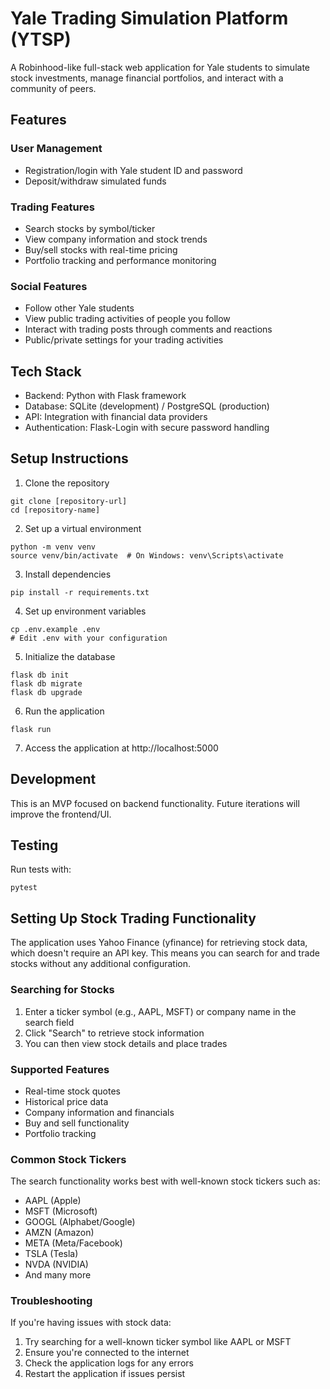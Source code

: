 # Yale Trading Simulation Platform (YTSP)

A Robinhood-like full-stack web application for Yale students to simulate stock investments, manage financial portfolios, and interact with a community of peers.

## Features

### User Management
- Registration/login with Yale student ID and password
- Deposit/withdraw simulated funds

### Trading Features
- Search stocks by symbol/ticker
- View company information and stock trends
- Buy/sell stocks with real-time pricing
- Portfolio tracking and performance monitoring

### Social Features
- Follow other Yale students
- View public trading activities of people you follow
- Interact with trading posts through comments and reactions
- Public/private settings for your trading activities

## Tech Stack
- Backend: Python with Flask framework
- Database: SQLite (development) / PostgreSQL (production)
- API: Integration with financial data providers
- Authentication: Flask-Login with secure password handling

## Setup Instructions

1. Clone the repository
```
git clone [repository-url]
cd [repository-name]
```

2. Set up a virtual environment
```
python -m venv venv
source venv/bin/activate  # On Windows: venv\Scripts\activate
```

3. Install dependencies
```
pip install -r requirements.txt
```

4. Set up environment variables
```
cp .env.example .env
# Edit .env with your configuration
```

5. Initialize the database
```
flask db init
flask db migrate
flask db upgrade
```

6. Run the application
```
flask run
```

7. Access the application at http://localhost:5000

## Development

This is an MVP focused on backend functionality. Future iterations will improve the frontend/UI.

## Testing

Run tests with:
```
pytest
```

## Setting Up Stock Trading Functionality

The application uses Yahoo Finance (yfinance) for retrieving stock data, which doesn't require an API key. This means you can search for and trade stocks without any additional configuration.

### Searching for Stocks

1. Enter a ticker symbol (e.g., AAPL, MSFT) or company name in the search field
2. Click "Search" to retrieve stock information
3. You can then view stock details and place trades

### Supported Features

- Real-time stock quotes
- Historical price data
- Company information and financials
- Buy and sell functionality
- Portfolio tracking

### Common Stock Tickers

The search functionality works best with well-known stock tickers such as:
- AAPL (Apple)
- MSFT (Microsoft)
- GOOGL (Alphabet/Google)
- AMZN (Amazon)
- META (Meta/Facebook)
- TSLA (Tesla)
- NVDA (NVIDIA)
- And many more

### Troubleshooting

If you're having issues with stock data:
1. Try searching for a well-known ticker symbol like AAPL or MSFT
2. Ensure you're connected to the internet
3. Check the application logs for any errors
4. Restart the application if issues persist 